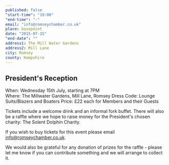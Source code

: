 ```yaml
---
published: false
"start-time": "19:00"
"end-time": "-"
email: "info@romseychamber.co.uk"
place: basepoint
date: "2015-07-15"
"end-date": ""
address1: The Mill Water Gardens
address2: Mill Lane
city: Romsey
county: Hampshire
---
```





## President's Reception

When:		Wednesday 15th July, starting at 7PM		
Where:		The Millwater Gardens, Mill Lane, Romsey
Dress Code:	Lounge Suits/Blazers and Boaters
Price:		£22 each for Members and their Guests

Tickets include a welcome drink and an informal fork buffet.
There will also be a raffle where we hope to raise money for the President's chosen charity: The Solent Dolphin Charity. 

If you wish to buy tickets for this event please email info@romseychamber.co.uk.

We would also be grateful for any donation of prizes for the raffle - please let me know if you can contribute something and we will arrange to collect it.
